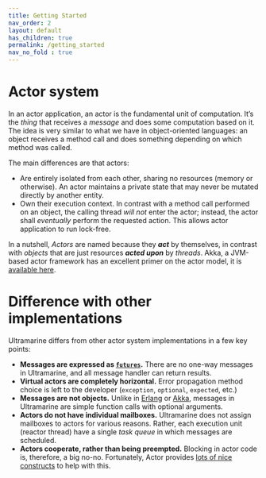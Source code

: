 ```yaml
---
title: Getting Started
nav_order: 2
layout: default
has_children: true
permalink: /getting_started
nav_no_fold : true
---
```


# Actor system

In an actor application, an actor is the fundamental unit of computation. It’s the *thing* that receives a *message* and does some computation based on it. The idea is very similar to what we have in object-oriented languages: an object receives a method call and does something depending on which method was called.

The main differences are that actors:
 - Are entirely isolated from each other, sharing no resources (memory or otherwise). An actor maintains a private state that may never be mutated directly by another entity.
 - Own their execution context. In contrast with a method call performed on an object, the calling thread *will not* enter the actor; instead, the actor shall *eventually* perform the requested action. This allows actor application to run lock-free.

In a nutshell, *Actors* are named because they ***act*** by themselves, in contrast with *objects* that are just resources ***acted upon*** by *threads*. Akka, a JVM-based actor framework has an excellent primer on the actor model, it is [available here](https://doc.akka.io/docs/akka/current/guide/actors-motivation.html).

# Difference with other implementations

Ultramarine differs from other actor system implementations in a few key points:
 - **Messages are expressed as [`futures`](http://docs.seastar.io/master/group__future-module.html).** There are no one-way messages in Ultramarine, and all message handler can return results.
 - **Virtual actors are completely horizontal.** Error propagation method choice is left to the developer (`exception`, `optional`, `expected`, etc.)
 - **Messages are not objects.** Unlike in [Erlang](https://www.erlang.org/course/concurrent-programming#messages) or [Akka](https://doc.akka.io/docs/akka/new-docs-quickstart-snapshot/define-actors.html), messages in Ultramarine are simple function calls with optional arguments.
 - **Actors do not have individual mailboxes.** Ultramarine does not assign mailboxes to actors for various reasons. Rather, each execution unit (reactor thread) have a single *task queue* in which messages are scheduled.
 - **Actors cooperate, rather than being preempted.** Blocking in actor code is, therefore, a big no-no. Fortunately, Actor provides [lots of nice constructs](http://docs.seastar.io/master/group__future-util.html) to help with this.

